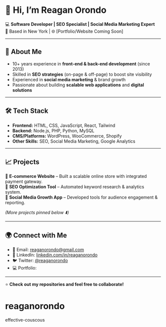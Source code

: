 # 👋 Hi, I’m Reagan Orondo  

💻 **Software Developer | SEO Specialist | Social Media Marketing Expert**  
📍 Based in New York | 🌐 [Portfolio/Website Coming Soon]  

---

## 🚀 About Me
- 10+ years experience in **front-end & back-end development** (since 2013)  
- Skilled in **SEO strategies** (on-page & off-page) to boost site visibility  
- Experienced in **social media marketing** & brand growth  
- Passionate about building **scalable web applications** and **digital solutions**  

---

## 🛠️ Tech Stack
- **Frontend:** HTML, CSS, JavaScript, React, Tailwind  
- **Backend:** Node.js, PHP, Python, MySQL  
- **CMS/Platforms:** WordPress, WooCommerce, Shopify  
- **Other Skills:** SEO, Social Media Marketing, Google Analytics  

---

## 📈 Projects
🔹 **E-commerce Website** – Built a scalable online store with integrated payment gateway.  
🔹 **SEO Optimization Tool** – Automated keyword research & analytics system.  
🔹 **Social Media Growth App** – Developed tools for audience engagement & reporting.  

*(More projects pinned below ⬇️)*  

---

## 🌍 Connect with Me
- 📧 Email: [reaganorondo@gmail.com](mailto:reaganorondo@gmail.com)  
- 💼 LinkedIn: [linkedin.com/in/reaganorondo](#) 
- 🐦 Twitter: [@reaganorondo](#)
- 💻 Portfolio: 

---

⭐ **Check out my repositories and feel free to collaborate!**
# reaganorondo
effective-couscous
